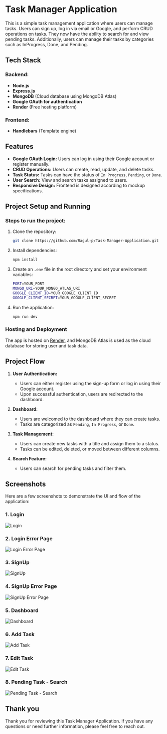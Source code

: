 # Task Manager Application

This is a simple task management application where users can manage tasks. Users can sign up, log in via email or Google, and perform CRUD operations on tasks. They now have the ability to search for and view pending tasks. Additionally, users can manage their tasks by categories such as InProgress, Done, and Pending.

## Tech Stack
### Backend:
- **Node.js**
- **Express.js**
- **MongoDB** (Cloud database using MongoDB Atlas)
- **Google OAuth for authentication**
- **Render** (Free hosting platform)

### Frontend:
- **Handlebars** (Template engine)

## Features
- **Google OAuth Login:** Users can log in using their Google account or register manually.
- **CRUD Operations:** Users can create, read, update, and delete tasks.
- **Task Status:** Tasks can have the status of `In Progress`, `Pending`, or `Done`.
- **User Search:** View and search tasks assigned to users.
- **Responsive Design:** Frontend is designed according to mockup specifications.

## Project Setup and Running

### Steps to run the project:
1. Clone the repository:
    ```bash
    git clone https://github.com/Ragul-p/Task-Manager-Application.git
    ```
2. Install dependencies:
    ```bash
    npm install
    ```
3. Create an `.env` file in the root directory and set your environment variables:
    ```bash
    PORT=YOUR_PORT
    MONGO_URI=YOUR_MONGO_ATLAS_URI
    GOOGLE_CLIENT_ID=YOUR_GOOGLE_CLIENT_ID
    GOOGLE_CLIENT_SECRET=YOUR_GOOGLE_CLIENT_SECRET
    ```
4. Run the application:
    ```bash
    npm run dev
    ```

### Hosting and Deployment
The app is hosted on [Render](https://render.com/), and MongoDB Atlas is used as the cloud database for storing user and task data.

## Project Flow
1. **User Authentication:** 
   - Users can either register using the sign-up form or log in using their Google account.
   - Upon successful authentication, users are redirected to the dashboard.

2. **Dashboard:** 
   - Users are welcomed to the dashboard where they can create tasks.
   - Tasks are categorized as `Pending`, `In Progress`, or `Done`.


3. **Task Management:**
   - Users can create new tasks with a title and assign them to a status.
   - Tasks can be edited, deleted, or moved between different columns.

4. **Search Feature:**
   - Users can search for pending tasks and filter them.

## Screenshots
Here are a few screenshots to demonstrate the UI and flow of the application:

### 1. **Login**
![Login](./assets/images/login.png)

### 2. **Login Error Page**
![Login Error Page](./assets/images/loginerror.png)

### 3. **SignUp**
![SignUp](./assets/images/signup.png)

### 4. **SignUp  Error Page**
![SignUp  Error Page](./assets/images/signuperror.png)

### 5. **Dashboard**
![Dashboard](./assets/images/dashboard.png)

### 6. **Add Task**
![Add Task](./assets/images/addtask.png)

### 7. **Edit Task**
![Edit Task](./assets/images/edittask.png)

### 8. **Pending Task - Search**
![Pending Task - Search](./assets/images/pendingtask.png)

## Thank you

Thank you for reviewing this Task Manager Application. If you have any questions or need further information, please feel free to reach out.
